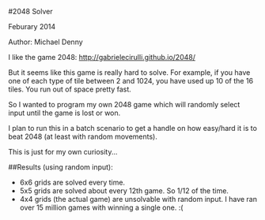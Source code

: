 #2048 Solver

Feburary 2014

Author: Michael Denny


I like the game 2048: http://gabrielecirulli.github.io/2048/

But it seems like this game is really hard to solve. For example, if you have one of each type of tile between 2 and 1024, you have used up 10 of the 16 tiles. You run out of space pretty fast.

So I wanted to program my own 2048 game which will randomly select input until the game is lost or won.

I plan to run this in a batch scenario to get a handle on how easy/hard it is to beat 2048 (at least with random movements).

This is just for my own curiosity...

##Results (using random input):
* 6x6 grids are solved every time.
* 5x5 grids are solved about every 12th game. So 1/12 of the time.
* 4x4 grids (the actual game) are unsolvable with random input. I have ran over 15 million games with winning a single one. :(
